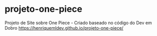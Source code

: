 # projeto-one-piece

Projeto de Site sobre One Piece - Criado baseado no código do Dev em Dobro
https://henriquemldev.github.io/projeto-one-piece/
